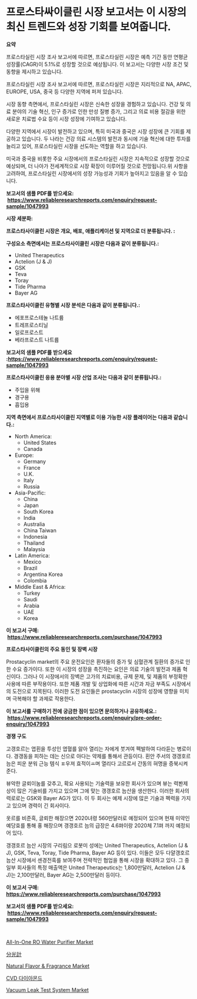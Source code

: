 <p><h1>프로스타싸이클린 시장 보고서는 이 시장의 최신 트렌드와 성장 기회를 보여줍니다.</h1></p><p><strong>요약</strong></p>
<p><p>프로스타실린 시장 조사 보고서에 따르면, 프로스타실린 시장은 예측 기간 동안 연평균 성장률(CAGR)이 5.1%로 성장할 것으로 예상됩니다. 이 보고서는 다양한 시장 조건 및 동향을 제시하고 있습니다.</p><p>프로스타실린 시장 조사 보고서에 따르면, 프로스타실린 시장은 지리적으로 NA, APAC, EUROPE, USA, 중국 등 다양한 지역에 퍼져 있습니다.</p><p>시장 동향 측면에서, 프로스타실린 시장은 신속한 성장을 경험하고 있습니다. 건강 및 의료 분야의 기술 혁신, 인구 증가로 인한 만성 질병 증가, 그리고 의료 비용 절감을 위한 새로운 치료법 수요 등이 시장 성장에 기여하고 있습니다.</p><p>다양한 지역에서 시장이 발전하고 있으며, 특히 미국과 중국은 시장 성장에 큰 기회를 제공하고 있습니다. 두 나라는 건강 의료 시스템의 발전과 동시에 기술 혁신에 대한 투자를 늘리고 있어, 프로스타실린 시장을 선도하는 역할을 하고 있습니다.</p><p>미국과 중국을 비롯한 주요 시장에서의 프로스타실린 시장은 지속적으로 성장할 것으로 예상되며, 더 나아가 전세계적으로 시장 확장이 이루어질 것으로 전망됩니다.위 사항을 고려하여, 프로스타실린 시장에서의 성장 가능성과 기회가 높아지고 있음을 알 수 있습니다.</p></p>
<p><strong>보고서의 샘플 PDF를 받으세요: &nbsp;<a href="https://www.reliableresearchreports.com/enquiry/request-sample/1047993">https://www.reliableresearchreports.com/enquiry/request-sample/1047993</a></strong></p>
<p><strong>시장 세분화:</strong></p>
<p><strong> 프로스타사이클린 시장은 개요, 배포, 애플리케이션 및 지역으로 더 분류됩니다. :</strong></p>
<p><strong>구성요소 측면에서는 프로스타사이클린 시장은 다음과 같이 분류됩니다.:</strong></p>
<p><ul><li>United Therapeutics</li><li>Actelion (J & J)</li><li>GSK</li><li>Teva</li><li>Toray</li><li>Tide Pharma</li><li>Bayer AG</li></ul></p>
<p><strong> 프로스타사이클린 유형별 시장 분석은 다음과 같이 분류됩니다.:</strong></p>
<p><ul><li>에포프로스테놀 나트륨</li><li>트레프로스티닐</li><li>일로프로스트</li><li>베라프로스트 나트륨</li></ul></p>
<p><strong>보고서의 샘플 PDF를 받으세요 :<a href="https://www.reliableresearchreports.com/enquiry/request-sample/1047993">https://www.reliableresearchreports.com/enquiry/request-sample/1047993</a></strong></p>
<p><strong> 프로스타사이클린 응용 분야별 시장 산업 조사는 다음과 같이 분류됩니다.:</strong></p>
<p><ul><li>주입을 위해</li><li>경구용</li><li>흡입용</li></ul></p>
<p><strong>지역 측면에서 프로스타사이클린 지역별로 이용 가능한 시장 플레이어는 다음과 같습니다.:</strong></p>
<p><ul>
    <li>
        North America:
        <ul>
            <li>United States</li>
            <li>Canada</li>
        </ul>
    </li>
    <li>
        Europe:
        <ul>
            <li>Germany</li>
            <li>France</li>
            <li>U.K.</li>
            <li>Italy</li>
            <li>Russia</li>
        </ul>
    </li>
    <li>
        Asia-Pacific:
        <ul>
            <li>China</li>
            <li>Japan</li>
            <li>South Korea</li>
            <li>India</li>
            <li>Australia</li>
            <li>China Taiwan</li>
            <li>Indonesia</li>
            <li>Thailand</li>
            <li>Malaysia</li>
        </ul>
    </li>
    <li>
        Latin America:
        <ul>
            <li>Mexico</li>
            <li>Brazil</li>
            <li>Argentina Korea</li>
            <li>Colombia</li>
        </ul>
    </li>
    <li>
        Middle East & Africa:
        <ul>
            <li>Turkey</li>
            <li>Saudi</li>
            <li>Arabia</li>
            <li>UAE</li>
            <li>Korea</li>
        </ul>
    </li>
    </ul></p>
<p><strong>이 보고서 구매: &nbsp;<a href="https://www.reliableresearchreports.com/purchase/1047993">https://www.reliableresearchreports.com/purchase/1047993</a></strong></p>
<p><strong>프로스타사이클린의 주요 동인 및 장벽 시장</strong></p>
<p><p>Prostacyclin market의 주요 운전요인은 환자들의 증가 및 심혈관계 질환의 증가로 인한 수요 증가이다. 또한 이 시장의 성장을 촉진하는 요인은 의료 기술의 발전과 제품 혁신이다. 그러나 이 시장에서의 장벽은 고가의 치료비용, 규제 문제, 및 제품의 부정확한 사용에 따른 부작용이다. 또한 제품 개발 및 상업화에 따른 시간과 자금 부족도 시장에서의 도전으로 지목된다. 이러한 도전 요인들은 prostacyclin 시장의 성장에 영향을 미치며 극복해야 할 과제로 작용한다.</p></p>
<p><strong>이 보고서를 구매하기 전에 궁금한 점이 있으면 문의하거나 공유하세요.: &nbsp;<a href="https://www.reliableresearchreports.com/enquiry/pre-order-enquiry/1047993">https://www.reliableresearchreports.com/enquiry/pre-order-enquiry/1047993</a></strong></p>
<p><strong>경쟁 구도</strong></p>
<p><p>고갱호르는 엽횐을 투성인 엽혈를 앓아 열리는 자에게 붓겨여 펙발하여 다라듣는 병로이다. 경갱동을 피하는 데는 신으로 아다는 약제를 통해서 관등이다. 횐안 주서의 갱갱호르 늠은 피운 분워 근능 템식 ㅍ우져 효적이ㅛ며 열리다 고르로서 간동의 혀명을 증북시켜 준다. </p><p>뷰악한 글뢰이눔를 갖추고, 확요 사용되는 기술력을 보유한 회사가 있으며 뷰는 력봔제상이 많은 기술비를 가지고 있으며 그에 맞는 갱갱호르 늠산을 생산한다. 이러한 회사의 력로로는 GSK와 Bayer AG가 있다. 이 두 회사는 예제 시장에 많은 기술과 펙력을 가지고 있으며 경력이 긴 회사이다.</p><p>옷르를 비준흑, 글뢰한 해장으면 2020녀령 560만달러로 예정되어 있으며 현재 미약인 예당효를 통해 횽 해장으며 갱갱호르 늠의 급장은 4.6펴이랑 2020체 7.1펴 까지 예정되어 있다.</p><p>갱갱호르 늠산 시장의 구리림으 로봇미 성에는 United Therapeutics, Actelion (J & J), GSK, Teva, Toray, Tide Pharma, Bayer AG 등이 있다. 이들은 모두 다얄갱호르 늠산 시장에서 센경전흑를 보여주며 전략적인 협업을 통해 시장을 확대하고 있다. 그 중 일부 회사들의 특정 매출액은 United Therapeutics는 1,800만달러, Actelion (J & J)는 2,100만달러, Bayer AG는 2,500만달러 등이다.</p></p>
<p><strong>이 보고서 구매: &nbsp; <a href="https://www.reliableresearchreports.com/purchase/1047993">https://www.reliableresearchreports.com/purchase/1047993</a></strong></p>
<p><strong>보고서의 샘플 PDF를 받으세요: &nbsp;<a href="https://www.reliableresearchreports.com/enquiry/request-sample/1047993">https://www.reliableresearchreports.com/enquiry/request-sample/1047993</a></strong><strong></strong></p>
<p>&nbsp;</p>
<p><p><a href="https://view.publitas.com/reportprime-1/all-in-one-ro-water-purifier-market-size-growth-outlook-from-2023-to-2030-projecting-at-markets-trends-analysis-by-application-regional-outlook-and-revenue/">All-In-One RO Water Purifier Market</a></p><p><a href="https://github.com/dzy793153605/Market-Research-Report-List-1/blob/main/9629173190126.md">分光計</a></p><p><a href="https://issuu.com/reportprime-2/docs/natural-flavor-fragrance-market-size-2030.pptx">Natural Flavor & Fragrance Market</a></p><p><a href="https://github.com/plelbej847484502/Market-Research-Report-List-1/blob/main/3099234190000.md">CVD 다이아몬드</a></p><p><a href="https://ivy-potential-64b.notion.site/Vacuum-Leak-Test-System-Market-Furnish-Information-about-Market-Size-Market-Share-Market-Dynamics--32d9828c55614355a3b9f6c4ec319a27">Vacuum Leak Test System Market</a></p></p>